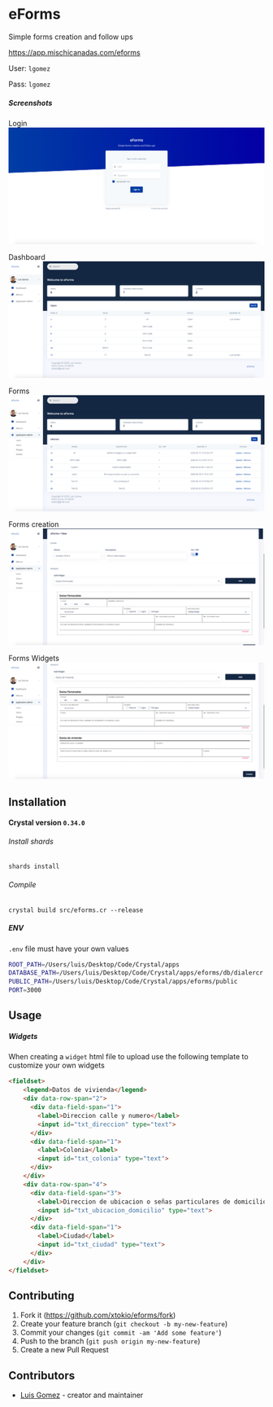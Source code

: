 # eForms
Simple forms creation and follow ups

https://app.mischicanadas.com/eforms

User: `lgomez`

Pass: `lgomez`
<br>

##### Screenshots

Login
![eForms 01](screenshots/eforms_01.png)

Dashboard
![eForms 02](screenshots/eforms_02.png)

Forms
![eForms 03](screenshots/eforms_03.png)

Forms creation
![eForms 04](screenshots/eforms_04.png)

Forms Widgets
![eForms 05](screenshots/eforms_05.png)

## Installation

#### Crystal version `0.34.0`

###### Install shards
```crystal
shards install
```
###### Compile
```crystal
crystal build src/eforms.cr --release
```

##### ENV
`.env` file must have your own values
```bash
ROOT_PATH=/Users/luis/Desktop/Code/Crystal/apps
DATABASE_PATH=/Users/luis/Desktop/Code/Crystal/apps/eforms/db/dialercr.db
PUBLIC_PATH=/Users/luis/Desktop/Code/Crystal/apps/eforms/public
PORT=3000
```

## Usage

##### Widgets
When creating a `widget` html file to upload use the following template to customize your own widgets
```html
<fieldset>
    <legend>Datos de vivienda</legend>
    <div data-row-span="2">
      <div data-field-span="1">
        <label>Direccion calle y numero</label>
        <input id="txt_direccion" type="text">
      </div>
      <div data-field-span="1">
        <label>Colonia</label>
        <input id="txt_colonia" type="text">
      </div>
    </div>
    <div data-row-span="4">
      <div data-field-span="3">
        <label>Direccion de ubicacion o señas particulares de domicilio</label>
        <input id="txt_ubicacion_domicilio" type="text">
      </div>
      <div data-field-span="1">
        <label>Ciudad</label>
        <input id="txt_ciudad" type="text">
      </div>
    </div>
</fieldset>
```

## Contributing

1. Fork it (<https://github.com/xtokio/eforms/fork>)
2. Create your feature branch (`git checkout -b my-new-feature`)
3. Commit your changes (`git commit -am 'Add some feature'`)
4. Push to the branch (`git push origin my-new-feature`)
5. Create a new Pull Request

## Contributors

- [Luis Gomez](https://github.com/xtokio) - creator and maintainer
